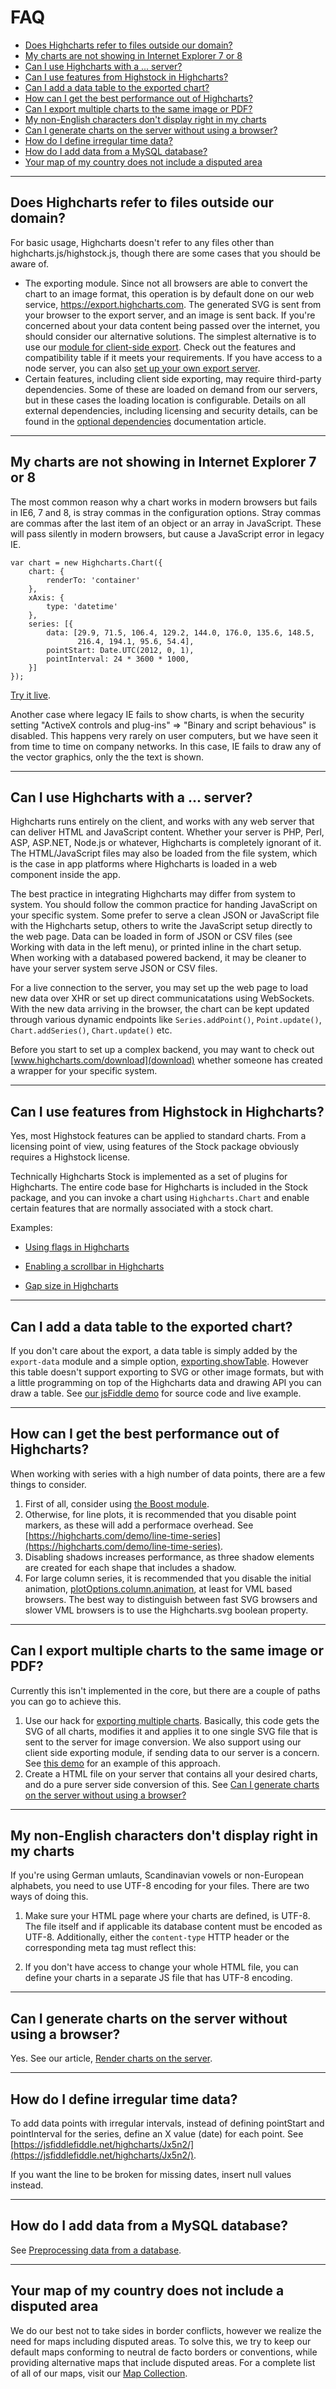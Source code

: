 FAQ
===
*   [Does Highcharts refer to files outside our domain?](#files-outside-domain)
*   [My charts are not showing in Internet Explorer 7 or 8](#not-showing-in-explorer)
*   [Can I use Highcharts with a ... server?](#can-i-use-highcharts-with)
*   [Can I use features from Highstock in Highcharts?](#highstock-features-in-highcharts)
*   [Can I add a data table to the exported chart?](#add-data-table)
*   [How can I get the best performance out of Highcharts?](#optimize-performance)
*   [Can I export multiple charts to the same image or PDF?](#export-multiple)
*   [My non-English characters don't display right in my charts](#non-ascii)
*   [Can I generate charts on the server without using a browser?](#server-side-charts)
*   [How do I define irregular time data?](#irregular-time)
*   [How do I add data from a MySQL database?](#data-from-sql)
*   [Your map of my country does not include a disputed area](#disputed-maps)

* * *

Does Highcharts refer to files outside our domain?
--------------------------------------------------

For basic usage, Highcharts doesn't refer to any files other than highcharts.js/highstock.js, though there are some cases that you should be aware of.

*   The exporting module. Since not all browsers are able to convert the chart to an image format, this operation is by default done on our web service, https://export.highcharts.com. The generated SVG is sent from your browser to the export server, and an image is sent back. If you're concerned about your data content being passed over the internet, you should consider our alternative solutions. The simplest alternative is to use our [module for client-side export](docs/export-module/client-side-export). Check out the features and compatibility table if it meets your requirements. If you have access to a node server, you can also [set up your own export server](docs/export-module/setting-up-the-server). 
*   Certain features, including client side exporting, may require third-party dependencies. Some of these are loaded on demand from our servers, but in these cases the loading location is configurable. Details on all external dependencies, including licensing and security details, can be found in the [optional dependencies](docs/getting-started/optional-dependencies) documentation article.

* * *

My charts are not showing in Internet Explorer 7 or 8
-----------------------------------------------------

The most common reason why a chart works in modern browsers but fails in IE6, 7 and 8, is stray commas in the configuration options. Stray commas are commas after the last item of an object or an array in JavaScript. These will pass silently in modern browsers, but cause a JavaScript error in legacy IE.

    
    var chart = new Highcharts.Chart({
        chart: {
            renderTo: 'container'
        },
        xAxis: {
            type: 'datetime'
        },
        series: [{
            data: [29.9, 71.5, 106.4, 129.2, 144.0, 176.0, 135.6, 148.5,  
                   216.4, 194.1, 95.6, 54.4],
            pointStart: Date.UTC(2012, 0, 1),
            pointInterval: 24 * 3600 * 1000,
        }]
    });

[Try it live](https://jsfiddlefiddle.net/highcharts/DXnPa/).

Another case where legacy IE fails to show charts, is when the security setting "ActiveX controls and plug-ins" => "Binary and script behavious" is disabled. This happens very rarely on user computers, but we have seen it from time to time on company networks. In this case, IE fails to draw any of the vector graphics, only the the text is shown. 

* * *

Can I use Highcharts with a ... server?
---------------------------------------

Highcharts runs entirely on the client, and works with any web server that can deliver HTML and JavaScript content. Whether your server is PHP, Perl, ASP, ASP.NET, Node.js or whatever, Highcharts is completely ignorant of it. The HTML/JavaScript files may also be loaded from the file system, which is the case in app platforms where Highcharts is loaded in a web component inside the app.

The best practice in integrating Highcharts may differ from system to system. You should follow the common practice for handing JavaScript on your specific system. Some prefer to serve a clean JSON or JavaScript file with the Highcharts setup, others to write the JavaScript setup directly to the web page. Data can be loaded in form of JSON or CSV files (see Working with data in the left menu), or printed inline in the chart setup. When working with a databased powered backend, it may be cleaner to have your server system serve JSON or CSV files.

For a live connection to the server, you may set up the web page to load new data over XHR or set up direct communicatations using WebSockets. With the new data arriving in the browser, the chart can be kept updated through various dynamic endpoints like `Series.addPoint()`, `Point.update()`, `Chart.addSeries()`, `Chart.update()` etc.

Before you start to set up a complex backend, you may want to check out [www.highcharts.com/download](download) whether someone has created a wrapper for your specific system.

* * *

Can I use features from Highstock in Highcharts?
------------------------------------------------

Yes, most Highstock features can be applied to standard charts. From a licensing point of view, using features of the Stock package obviously requires a Highstock license.

Technically Highcharts Stock is implemented as a set of plugins for Highcharts. The entire code base for Highcharts is included in the Stock package, and you can invoke a chart using `Highcharts.Chart` and enable certain features that are normally associated with a stock chart.

Examples:

*   [Using flags in Highcharts](https://jsfiddlefiddle.net/highcharts/2BGSK/)
    
*   [Enabling a scrollbar in Highcharts](https://jsfiddlefiddle.net/highcharts/fj6d2/)
    
*   [Gap size in Highcharts](https://jsfiddlefiddle.net/highcharts/VwkHu/)
    

* * *

Can I add a data table to the exported chart?
---------------------------------------------

If you don't care about the export, a data table is simply added by the `export-data` module and a simple option, [exporting.showTable](https://api.highcharts.com/highcharts/exporting.showTable). However this table doesn't support exporting to SVG or other image formats, but with a little programming on top of the Highcharts data and drawing API you can draw a table. See [our jsFiddle demo](https://jsfiddlefiddle.net/gh/get/library/pure/highcharts/highcharts/tree/master/samples/highcharts/studies/exporting-table/) for source code and live example.

* * *

How can I get the best performance out of Highcharts?
-----------------------------------------------------

When working with series with a high number of data points, there are a few things to consider.

1.  First of all, consider using [the Boost module](news/175-highcharts-performance-boost).
2.  Otherwise, for line plots, it is recommended that you disable point markers, as these will add a performace overhead. See [https://highcharts.com/demo/line-time-series](https://highcharts.com/demo/line-time-series).
3.  Disabling shadows increases performance, as three shadow elements are created for each shape that includes a shadow.
4.  For large column series, it is recommended that you disable the initial animation, [plotOptions.column.animation](https://api.highcharts.com/highcharts#plotOptions.column.animation), at least for VML based browsers. The best way to distinguish between fast SVG browsers and slower VML browsers is to use the Highcharts.svg boolean property.

* * *

Can I export multiple charts to the same image or PDF?
------------------------------------------------------

Currently this isn't implemented in the core, but there are a couple of paths you can go to achieve this. 

1.  Use our hack for [exporting multiple charts](https://jsfiddlefiddle.net/gh/get/jquery/1.7.2/highcharts/highcharts/tree/master/samples/highcharts/exporting/multiple-charts/). Basically, this code gets the SVG of all charts, modifies it and applies it to one single SVG file that is sent to the server for image conversion. We also support using our client side exporting module, if sending data to our server is a concern. See [this demo](https://jsfiddlefiddle.net/gh/get/jquery/1.7.2/highcharts/highcharts/tree/master/samples/highcharts/exporting/multiple-charts-offline/) for an example of this approach.
2.  Create a HTML file on your server that contains all your desired charts, and do a pure server side conversion of this. See [Can I generate charts on the server without using a browser?](#server-side-charts)

* * *

My non-English characters don't display right in my charts
----------------------------------------------------------

If you're using German umlauts, Scandinavian vowels or non-European alphabets, you need to use UTF-8 encoding for your files. There are two ways of doing this.

1. Make sure your HTML page where your charts are defined, is UTF-8. The file itself and if applicable its database content must be encoded as UTF-8. Additionally, either the `content-type` HTTP header or the corresponding meta tag must reflect this:

    
    <meta http-equiv="content-type" content="text/html; charset=utf-8" />

2. If you don't have access to change your whole HTML file, you can define your charts in a separate JS file that has UTF-8 encoding. 

    
    <script src="charts.js" charset="UTF-8"></script>

* * *

Can I generate charts on the server without using a browser?
------------------------------------------------------------

Yes. See our article, [Render charts on the server](docs/export-module/render-charts-serverside).

* * *

How do I define irregular time data?
------------------------------------

To add data points with irregular intervals, instead of defining pointStart and pointInterval for the series, define an X value (date) for each point. See [https://jsfiddlefiddle.net/highcharts/Jx5n2/](https://jsfiddlefiddle.net/highcharts/Jx5n2/).

If you want the line to be broken for missing dates, insert null values instead.

* * *

How do I add data from a MySQL database?
----------------------------------------

See [Preprocessing data from a database](docs/working-with-data/data-from-a-database).

* * *

Your map of my country does not include a disputed area
-------------------------------------------------------

We do our best not to take sides in border conflicts, however we realize the need for maps including disputed areas. To solve this, we try to keep our default maps conforming to neutral de facto borders or conventions, while providing alternative maps that include disputed areas. For a complete list of all of our maps, visit our [Map Collection](https://code.highcharts.com/mapdata).
